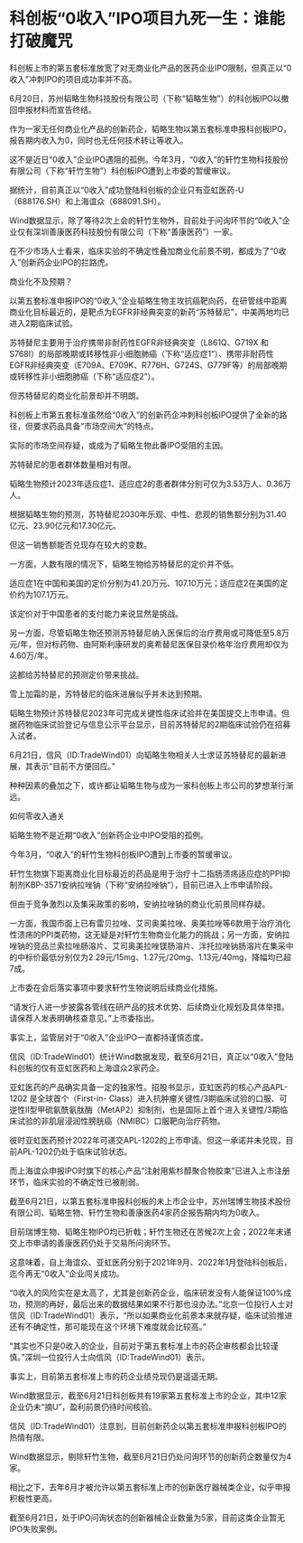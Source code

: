 

# 科创板“0收入”IPO项目九死一生：谁能打破魔咒

科创板上市的第五套标准放宽了对无商业化产品的医药企业IPO限制，但真正以“0收入”冲刺IPO的项目成功率并不高。

6月20日，苏州韬略生物科技股份有限公司（下称“韬略生物”）的科创板IPO以撤回申报材料而宣告终结。

作为一家无任何商业化产品的创新药企，韬略生物以第五套标准申报科创板IPO，报告期内收入为0，同时也无任何技术转让等收入。

这不是近日“0收入”企业IPO遇阻的孤例。今年3月，“0收入”的轩竹生物科技股份有限公司（下称“轩竹生物”）科创板IPO遭到上市委的暂缓审议。

据统计，目前真正以“0收入”成功登陆科创板的企业只有亚虹医药-U（688176.SH）和上海谊众（688091.SH）。

Wind数据显示，除了等待2次上会的轩竹生物外，目前处于问询环节的“0收入”企业仅有深圳善康医药科技股份有限公司（下称“善康医药”）一家。

在不少市场人士看来，临床实验的不确定性叠加商业化前景不明，都成为了“0收入”创新药企业IPO的拦路虎。

商业化不及预期？

以第五套标准申报IPO的“0收入”企业韬略生物主攻抗癌靶向药，在研管线中距离商业化目标最近的，是靶点为EGFR非经典突变的新药“苏特替尼”，中美两地均已进入2期临床试验。

苏特替尼主要用于治疗携带非耐药性EGFR非经典突变（L861Q、G719X
和S768I）的局部晚期或转移性非小细胞肺癌（下称“适应症1”）、携带非耐药性EGFR非经典突变（E709A、E709K、R776H、G724S、G779F等）的局部晚期或转移性非小细胞肺癌（下称“适应症2”）。

但苏特替尼的商业化前景却并不明朗。

科创板上市第五套标准虽然给“0收入”的创新药企冲刺科创板IPO提供了全新的路径，但要求药品具备“市场空间大”的特点。

实际的市场空间存疑，或成为了韬略生物此番IPO受阻的主因。

苏特替尼的患者群体数量相对有限。

韬略生物预计2023年适应症1、适应症2的患者群体分别可仅为3.53万人、0.36万人。

根据韬略生物的预测，苏特替尼2030年乐观、中性、悲观的销售额分别为31.40亿元、23.90亿元和17.30亿元。

但这一销售额能否兑现存在较大的变数。

一方面，人数有限的情况下，韬略生物给苏特替尼的定价并不低。

适应症1在中国和美国的定价分别为41.20万元、107.10万元；适应症2在美国的定价约为107.1万元。

该定价对于中国患者的支付能力来说显然是挑战。

另一方面，尽管韬略生物还预测苏特替尼纳入医保后的治疗费用或可降低至5.8万元/年，但对标药物、由阿斯利康研发的奥希替尼医保目录价格年治疗费用却仅为4.60万/年。

这都给苏特替尼的预测定价带来挑战。

雪上加霜的是，苏特替尼的临床进展似乎并未达到预期。

韬略生物预计苏特替尼2023年可完成关键性临床试验并在美国提交上市申请。但据药物临床试验登记与信息公示平台显示，目前苏特替尼的2期临床试验仍在招募入试者。

6月21日，信风（ID:TradeWind01）向韬略生物相关人士求证苏特替尼的最新进展，其表示“目前不方便回应。”

种种因素的叠加之下，或许都让韬略生物与成为一家科创板上市公司的梦想渐行渐远。

如何零收入通关

韬略生物不是近期“0收入”创新药企业中IPO受阻的孤例。

今年3月，“0收入”的轩竹生物科创板IPO遭到上市委的暂缓审议。

轩竹生物旗下距离商业化目标最近的药品是用于治疗十二指肠溃疡适应症的PPI抑制剂KBP-3571安纳拉唑钠（下称“安纳拉唑钠”），目前已进入上市申请阶段。

但由于竞争激烈以及集采政策的影响，安纳拉唑钠的商业化前景同样存疑。

一方面，我国市面上已有雷贝拉唑、艾司奥美拉唑、奥美拉唑等6款用于治疗消化性溃疡的PPI类药物，这无疑是对轩竹生物商业化能力的挑战；另一方面，安纳拉唑钠的竞品兰索拉唑肠溶片、艾司奥美拉唑镁肠溶片、泮托拉唑钠肠溶片在集采中的中标价最低分别仅为2.29元/15mg、1.27元/20mg、1.13元/40mg，降幅均已超7成。

上市委在会后落实事项中要求轩竹生物说明后续商业化措施。

“请发行人进一步披露各管线在研产品的技术优势、后续商业化规划及具体举措。请保荐人发表明确核查意见。”上市委指出。

事实上，监管层对于“0收入”企业IPO一直都持谨慎态度。

信风（ID:TradeWind01）统计Wind数据发现，截至6月21日，真正以“0收入”登陆科创板的仅有亚虹医药和上海谊众2家药企。

亚虹医药的产品确实具备一定的独家性。招股书显示，亚虹医药的核心产品APL-1202 是全球首个（First-in-
Class）进入抗肿瘤关键性/3期临床试验的口服、可逆性II型甲硫氨酰氨肽酶（MetAP2）抑制剂，也是国际上首个进入关键性/3期临床试验的非肌层浸润性膀胱癌（NMIBC）口服靶向治疗药物。

彼时亚虹医药预计2022年可递交APL-1202的上市申请。但这一承诺并未兑现，目前APL-1202仍处于临床试验状态。

而上海谊众申报IPO时旗下的核心产品“注射用紫杉醇聚合物胶束”已进入上市注册环节，临床实验的不确定性已被削弱。

截至6月21日，以第五套标准申报科创板的未上市企业中，苏州瑞博生物技术股份有限公司、韬略生物、轩竹生物和善康医药4家药企报告期内均为0收入。

目前瑞博生物、韬略生物IPO均已折戟；轩竹生物还在苦候2次上会；2022年末递交上市申请的善康医药仍处于交易所问询环节。

这意味着，自上海谊众、亚虹医药分别于2021年9月、2022年1月登陆科创板后，迄今再无“0收入”企业闯关成功。

“0收入的风险实在是太高了，尤其是创新药企业，临床研发没有人能保证100%成功，预测的再好，最后出来的数据结果如果不行那也没办法。”北京一位投行人士对信风（ID:TradeWind01）表示，“所以如果商业化前景本来就存疑，临床试验推进还有不确定性，那可能现在这个环境下难度就会比较高。”

“其实也不只是0收入的企业，目前对于第五套标准上市的药企审核都会比较谨慎。”深圳一位投行人士向信风（ID:TradeWind01）表示。

事实上，目前第五套标准上市的药企业绩兑现仍是遥遥无期。

Wind数据显示，截至6月21日科创板共有19家第五套标准上市的企业，其中12家企业仍未“摘U”，盈利前景仍待时间核验。

信风（ID:TradeWind01）注意到，目前创新药企以第五套标准申报科创板IPO的热情有限。

Wind数据显示，剔除轩竹生物，截至6月21日仍处问询环节的创新药企数量仅为4家。

相比之下，去年6月才被允许以第五套标准上市的创新医疗器械类企业，似乎申报积极性更高。

截至6月21日，处于IPO问询状态的创新器械企业数量为5家，目前这类企业暂无IPO失败案例。

